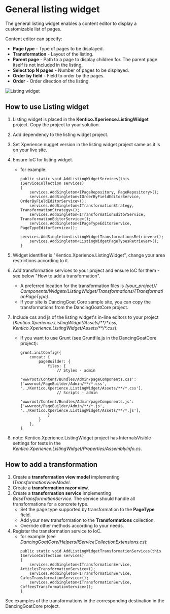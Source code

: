# General listing widget 

The general listing widget enables a content editor to display a customizable list of pages. 

Content editor can specify: 
- **Page type** - Type of pages to be displayed.
- **Transformation** - Layout of the listing.
- **Parent page** - Path to a page to display children for. The parent page itself is not included in the listing.
- **Select top N pages** - Number of pages to be displayed.
- **Order by field** - Field to order by the pages.
- **Order** - Order direction of the listing.

![Listing widget](/ListingWidget.gif)

## How to use Listing widget

1. Listing widget is placed in the **Kentico.Xperience.ListingWidget** project. Copy the project to your solution.
2. Add dependency to the listing widget project.
3. Set Xperience nugget version in the listing widget project same as it is on your live site. 
4. Ensure IoC for listing widget.
    - for example: 
        ```
        public static void AddListingWidgetServices(this IServiceCollection services)
        {
            services.AddSingleton<IPageRepository, PageRepository>();
            services.AddSingleton<IOrderByFieldEditorService, OrderByFieldEditorService>();
            services.AddSingleton<ITransformationStrategy, TransformationStrategy>();
            services.AddSingleton<ITransformationEditorService, TransformationEditorService>();
            services.AddSingleton<IPageTypeEditorService, PageTypeEditorService>();
            services.AddSingleton<ListingWidgetTransformationsRetriever>();
            services.AddSingleton<ListingWidgetPageTypesRetriever>();
        }
        ```
5. Widget identifier is "Kentico.Xperience.ListingWidget", change your area restrictions according to it.
6. Add transformation services to your project and ensure IoC for them - see below "How to add a transformation". 
    - A preferred location for the transformation files is *{your_project}/ Components/Widgets/ListingWidget/Transformations/{TransformationPageType}*.
    - If your site is DancingGoat Core sample site, you can copy the transformations from the DancingGoatCore project.
7. Include css and js of the listing widget's in-line editors to your project (*Kentico.Xperience.ListingWidget/Assets/**/\*.css*, *Kentico.Xperience.ListingWidget/Assets/**/\*.css*).
    - If you want to use Grunt (see Gruntfile.js in the DancingGoatCore project):
        ```
        grunt.initConfig({
            concat: {
                pageBuilder: {
                    files: {
                        // Styles - admin
                        'wwwroot/Content/Bundles/Admin/pageComponents.css': ['wwwroot/PageBuilder/Admin/**/*.css', '../Kentico.Xperience.ListingWidget/Assets/**/*.css'],
                        // Scripts - admin
                        'wwwroot/Content/Bundles/Admin/pageComponents.js': ['wwwroot/PageBuilder/Admin/**/*.js', '../Kentico.Xperience.ListingWidget/Assets/**/*.js'],
                    }
                }
            },
        }
        ```

8. note: Kentico.Xperience.ListingWidget project has InternalsVisible settings for tests in the *Kentico.Xperience.ListingWidget/Properties/AssemblyInfo.cs*. 

## How to add a transformation

1. Create a **transformation view model** implementing *ITransformationViewModel*.
2. Create a **transformation razor view**. 
3. Create a **transformation service** implementing *BaseTransformationService*. The service should handle all transformations for a concrete type. 
    - Set the page type supported by transformation to the **PageType** field.
    - Add your new transformation to the **Transformations** collection.
    - Override other methods according to your needs.
4. Register the transformation service to IoC.
    - for example (see *DancingGoatCore/Helpers/IServiceCollectionExtensions.cs*):
        ```
        public static void AddListingWidgetTransformationServices(this IServiceCollection services)
        {
            services.AddSingleton<ITransformationService, ArticlesTransformationService>();
            services.AddSingleton<ITransformationService, CafesTransformationService>();
            services.AddSingleton<ITransformationService, CoffeesTransformationService>();
        }
        ```

See examples of the transformations in the corresponding destination in the DancingGoatCore project.